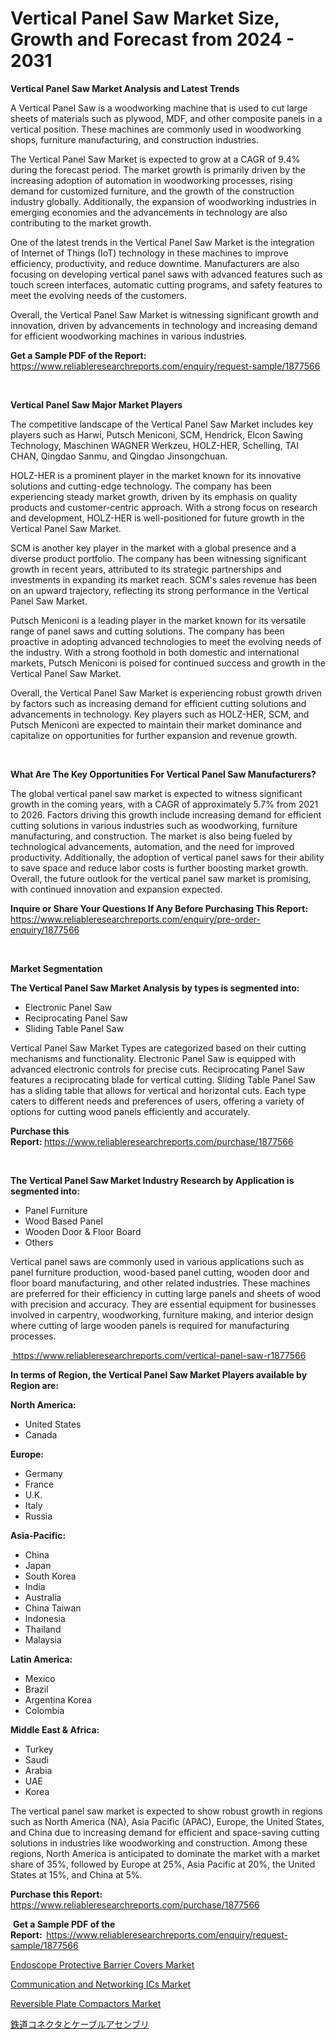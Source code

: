 <p><h1>Vertical Panel Saw Market Size, Growth and Forecast from 2024 - 2031</h1></p><p><strong>Vertical Panel Saw Market Analysis and Latest Trends</strong></p>
<p><p>A Vertical Panel Saw is a woodworking machine that is used to cut large sheets of materials such as plywood, MDF, and other composite panels in a vertical position. These machines are commonly used in woodworking shops, furniture manufacturing, and construction industries.</p><p>The Vertical Panel Saw Market is expected to grow at a CAGR of 9.4% during the forecast period. The market growth is primarily driven by the increasing adoption of automation in woodworking processes, rising demand for customized furniture, and the growth of the construction industry globally. Additionally, the expansion of woodworking industries in emerging economies and the advancements in technology are also contributing to the market growth.</p><p>One of the latest trends in the Vertical Panel Saw Market is the integration of Internet of Things (IoT) technology in these machines to improve efficiency, productivity, and reduce downtime. Manufacturers are also focusing on developing vertical panel saws with advanced features such as touch screen interfaces, automatic cutting programs, and safety features to meet the evolving needs of the customers.</p><p>Overall, the Vertical Panel Saw Market is witnessing significant growth and innovation, driven by advancements in technology and increasing demand for efficient woodworking machines in various industries.</p></p>
<p><strong>Get a Sample PDF of the Report:&nbsp;</strong> <a href="https://www.reliableresearchreports.com/enquiry/request-sample/1877566">https://www.reliableresearchreports.com/enquiry/request-sample/1877566</a></p>
<p>&nbsp;</p>
<p><strong>Vertical Panel Saw Major Market Players</strong></p>
<p><p>The competitive landscape of the Vertical Panel Saw Market includes key players such as Harwi, Putsch Meniconi, SCM, Hendrick, Elcon Sawing Technology, Maschinen WAGNER Werkzeu, HOLZ-HER, Schelling, TAI CHAN, Qingdao Sanmu, and Qingdao Jinsongchuan. </p><p>HOLZ-HER is a prominent player in the market known for its innovative solutions and cutting-edge technology. The company has been experiencing steady market growth, driven by its emphasis on quality products and customer-centric approach. With a strong focus on research and development, HOLZ-HER is well-positioned for future growth in the Vertical Panel Saw Market.</p><p>SCM is another key player in the market with a global presence and a diverse product portfolio. The company has been witnessing significant growth in recent years, attributed to its strategic partnerships and investments in expanding its market reach. SCM's sales revenue has been on an upward trajectory, reflecting its strong performance in the Vertical Panel Saw Market.</p><p>Putsch Meniconi is a leading player in the market known for its versatile range of panel saws and cutting solutions. The company has been proactive in adopting advanced technologies to meet the evolving needs of the industry. With a strong foothold in both domestic and international markets, Putsch Meniconi is poised for continued success and growth in the Vertical Panel Saw Market.</p><p>Overall, the Vertical Panel Saw Market is experiencing robust growth driven by factors such as increasing demand for efficient cutting solutions and advancements in technology. Key players such as HOLZ-HER, SCM, and Putsch Meniconi are expected to maintain their market dominance and capitalize on opportunities for further expansion and revenue growth.</p></p>
<p>&nbsp;</p>
<p><strong>What Are The Key Opportunities For Vertical Panel Saw Manufacturers?</strong></p>
<p><p>The global vertical panel saw market is expected to witness significant growth in the coming years, with a CAGR of approximately 5.7% from 2021 to 2026. Factors driving this growth include increasing demand for efficient cutting solutions in various industries such as woodworking, furniture manufacturing, and construction. The market is also being fueled by technological advancements, automation, and the need for improved productivity. Additionally, the adoption of vertical panel saws for their ability to save space and reduce labor costs is further boosting market growth. Overall, the future outlook for the vertical panel saw market is promising, with continued innovation and expansion expected.</p></p>
<p><strong>Inquire or Share Your Questions If Any Before Purchasing This Report:</strong> <a href="https://www.reliableresearchreports.com/enquiry/pre-order-enquiry/1877566">https://www.reliableresearchreports.com/enquiry/pre-order-enquiry/1877566</a></p>
<p>&nbsp;</p>
<p><strong>Market Segmentation</strong></p>
<p><strong>The Vertical Panel Saw Market Analysis by types is segmented into:</strong></p>
<p><ul><li>Electronic Panel Saw</li><li>Reciprocating Panel Saw</li><li>Sliding Table Panel Saw</li></ul></p>
<p><p>Vertical Panel Saw Market Types are categorized based on their cutting mechanisms and functionality. Electronic Panel Saw is equipped with advanced electronic controls for precise cuts. Reciprocating Panel Saw features a reciprocating blade for vertical cutting. Sliding Table Panel Saw has a sliding table that allows for vertical and horizontal cuts. Each type caters to different needs and preferences of users, offering a variety of options for cutting wood panels efficiently and accurately.</p></p>
<p><strong>Purchase this Report:&nbsp;</strong><a href="https://www.reliableresearchreports.com/purchase/1877566">https://www.reliableresearchreports.com/purchase/1877566</a></p>
<p>&nbsp;</p>
<p><strong>The Vertical Panel Saw Market Industry Research by Application is segmented into:</strong></p>
<p><ul><li>Panel Furniture</li><li>Wood Based Panel</li><li>Wooden Door & Floor Board</li><li>Others</li></ul></p>
<p><p>Vertical panel saws are commonly used in various applications such as panel furniture production, wood-based panel cutting, wooden door and floor board manufacturing, and other related industries. These machines are preferred for their efficiency in cutting large panels and sheets of wood with precision and accuracy. They are essential equipment for businesses involved in carpentry, woodworking, furniture making, and interior design where cutting of large wooden panels is required for manufacturing processes.</p></p>
<p><a href="https://www.reliableresearchreports.com/vertical-panel-saw-r1877566">&nbsp;https://www.reliableresearchreports.com/vertical-panel-saw-r1877566</a></p>
<p><strong>In terms of Region, the Vertical Panel Saw Market Players available by Region are:</strong></p>
<p>
    <p> <strong> North America: </strong>
        <ul>
            <li>United States</li>
            <li>Canada</li>
        </ul>
        </p> 
    <p> <strong> Europe: </strong>
        <ul>
            <li>Germany</li>
            <li>France</li>
            <li>U.K.</li>
            <li>Italy</li>
            <li>Russia</li>
        </ul>
        </p> 
    <p> <strong> Asia-Pacific: </strong>
        <ul>
            <li>China</li>
            <li>Japan</li>
            <li>South Korea</li>
            <li>India</li>
            <li>Australia</li>
            <li>China Taiwan</li>
            <li>Indonesia</li>
            <li>Thailand</li>
            <li>Malaysia</li>
        </ul>
        </p> 
    <p> <strong> Latin America: </strong>
        <ul>
            <li>Mexico</li>
            <li>Brazil</li>
            <li>Argentina Korea</li>
            <li>Colombia</li>
        </ul>
        </p> 
    <p> <strong> Middle East & Africa: </strong>
        <ul>
            <li>Turkey</li>
            <li>Saudi</li>
            <li>Arabia</li>
            <li>UAE</li>
            <li>Korea</li>
        </ul>
    </p>
    </p>
<p><p>The vertical panel saw market is expected to show robust growth in regions such as North America (NA), Asia Pacific (APAC), Europe, the United States, and China due to increasing demand for efficient and space-saving cutting solutions in industries like woodworking and construction. Among these regions, North America is anticipated to dominate the market with a market share of 35%, followed by Europe at 25%, Asia Pacific at 20%, the United States at 15%, and China at 5%.</p></p>
<p><strong>Purchase this Report: </strong><a href="https://www.reliableresearchreports.com/purchase/1877566">https://www.reliableresearchreports.com/purchase/1877566</a></p>
<p>&nbsp;<strong>Get a Sample PDF of the Report:&nbsp;&nbsp;</strong><a href="https://www.reliableresearchreports.com/enquiry/request-sample/1877566">https://www.reliableresearchreports.com/enquiry/request-sample/1877566</a></p>
<p><strong></strong></p>
<p><p><a href="https://www.linkedin.com/pulse/global-endoscope-protective-barrier-covers-market-size-expected-qy4xf?trackingId=olhN0cEWo7UZuSGgbw40yA%3D%3D">Endoscope Protective Barrier Covers Market</a></p><p><a href="https://www.linkedin.com/pulse/communication-networking-ics-market-trends-analysis--x7fue?trackingId=2i1qIT0YFL%2B%2F1HW%2FwS7q%2BA%3D%3D">Communication and Networking ICs Market</a></p><p><a href="https://github.com/JameTravis/Market-Research-Report-List-5/blob/main/reversible-plate-compactors-market.md">Reversible Plate Compactors Market</a></p><p><a href="https://github.com/oqxogxyvqe90775/Market-Research-Report-List-2/blob/main/1343656160854.md">鉄道コネクタとケーブルアセンブリ</a></p></p>